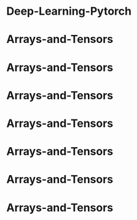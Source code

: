 # Deep-Learning-Pytorch
# Arrays-and-Tensors
# Arrays-and-Tensors
# Arrays-and-Tensors
# Arrays-and-Tensors
# Arrays-and-Tensors
# Arrays-and-Tensors
# Arrays-and-Tensors
